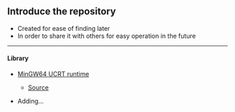 ## Introduce the repository

+ Created for ease of finding later
+ In order to share it with others for easy operation in the future

---

#### Library
+ [MinGW64 UCRT runtime](./MinGW64/)
     + [Source](https://winlibs.com/)

+ Adding…